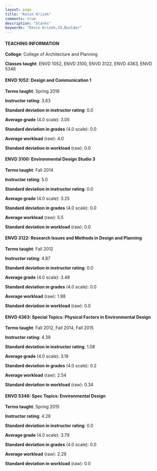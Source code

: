 ```yaml
---
layout: page
title: "Kevin Krizek" 
comments: true
description: "blanks"
keywords: "Kevin Krizek,CU,Boulder"
---
```

<head>
<script src="https://ajax.googleapis.com/ajax/libs/jquery/2.1.3/jquery.min.js"></script>
<script src="https://dl.dropboxusercontent.com/s/pc42nxpaw1ea4o9/highcharts.js?dl=0"></script>
<!-- <script src="../assets/js/highcharts.js"></script> -->
<style type="text/css">@font-face {
	font-family: "Bebas Neue";
	src: url(https://www.filehosting.org/file/details/544349/BebasNeue Regular.otf) format("opentype");
	}
	h1.Bebas { 
		font-family: "Bebas Neue", Verdana, Tahoma;
	}
</style>
</head>
	   
#### TEACHING INFORMATION

**College**: College of Architecture and Planning

**Classes taught**: ENVD 1052, ENVD 3100, ENVD 3122, ENVD 4363, ENVD 5346

#### ENVD 1052: Design and Communication 1

**Terms taught**: Spring 2016

**Instructor rating**: 3.83

**Standard deviation in instructor rating**: 0.0

**Average grade** (4.0 scale): 3.05

**Standard deviation in grades** (4.0 scale): 0.0

**Average workload** (raw): 4.0

**Standard deviation in workload** (raw): 0.0

#### ENVD 3100: Environmental Design Studio 3

**Terms taught**: Fall 2014

**Instructor rating**: 5.0

**Standard deviation in instructor rating**: 0.0

**Average grade** (4.0 scale): 3.25

**Standard deviation in grades** (4.0 scale): 0.0

**Average workload** (raw): 5.5

**Standard deviation in workload** (raw): 0.0

#### ENVD 3122: Research Issues and Methods in Design and Planning

**Terms taught**: Fall 2012

**Instructor rating**: 4.87

**Standard deviation in instructor rating**: 0.0

**Average grade** (4.0 scale): 3.48

**Standard deviation in grades** (4.0 scale): 0.0

**Average workload** (raw): 1.98

**Standard deviation in workload** (raw): 0.0

#### ENVD 4363: Special Topics: Physical Factors in Environmental Design

**Terms taught**: Fall 2012, Fall 2014, Fall 2015

**Instructor rating**: 4.39

**Standard deviation in instructor rating**: 1.08

**Average grade** (4.0 scale): 3.18

**Standard deviation in grades** (4.0 scale): 0.2

**Average workload** (raw): 2.54

**Standard deviation in workload** (raw): 0.34

#### ENVD 5346: Spec Topics: Environmental Design

**Terms taught**: Spring 2015

**Instructor rating**: 4.29

**Standard deviation in instructor rating**: 0.0

**Average grade** (4.0 scale): 3.79

**Standard deviation in grades** (4.0 scale): 0.0

**Average workload** (raw): 2.29

**Standard deviation in workload** (raw): 0.0


